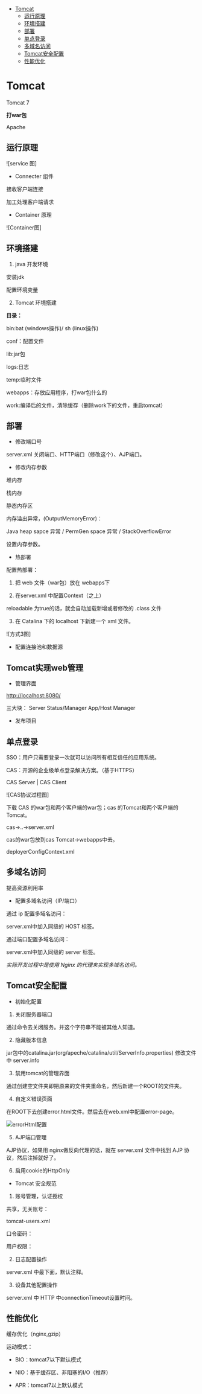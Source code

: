 <!-- TOC -->
- [Tomcat](#Tomcat)
	- [运行原理](#运行原理)
    - [环境搭建](#环境搭建)
    - [部署](#部署) 
	- [单点登录](#单点登录)
	- [多域名访问](#多域名访问)
	- [Tomcat安全配置](#Tomcat安全配置)
	- [性能优化](#性能优化)
<!-- /TOC -->
# Tomcat
Tomcat 7

**打war包**

Apache

## 运行原理
![service 图]


- Connecter 组件

接收客户端连接

加工处理客户端请求 

- Container 原理

![Container图]
## 环境搭建
1. java 开发环境

安装jdk

配置环境变量

2. Tomcat 环境搭建

**目录：**

bin:bat (windows操作)/ sh (linux操作)
 
conf：配置文件

lib:jar包

logs:日志  

temp:临时文件

webapps：存放应用程序，打war包什么的

work:编译后的文件，清除缓存（删除work下的文件，重启tomcat）

## 部署
- 修改端口号

server.xml 关闭端口、HTTP端口（修改这个）、AJP端口。

- 修改内存参数

堆内存

栈内存

静态内存区

内存溢出异常，(OutputMemoryError)：

Java heap sapce 异常 / PermGen space 异常 / StackOverflowError

设置内存参数。

- 热部署

配置热部署：

1. 把 web 文件（war包）放在 webapps下
2. 在server.xml 中配置Context（</host>之上）

	  <Context docBase="D:\work\P2P\web\WebContent" path="/ifcb" reloadable="false"/>
      <Context docBase="D:\work\P2P\management\WebContent" path="/ifcm" reloadable="false" />
      <Context docBase="D:\work\P2P\bank\WebContent" path="/ifcw" reloadable="false"/>

reloadable 为true的话，就会自动加载新增或者修改的 .class 文件

3. 在 Catalina 下的 localhost 下新建一个 xml 文件。 

![方式3图]  

- 配置连接池和数据源

## Tomcat实现web管理

- 管理界面

[http://localhost:8080/](http://localhost:8080/)

 三大块：
Server Status/Manager App/Host Manager

- 发布项目

## 单点登录
SSO：用户只需要登录一次就可以访问所有相互信任的应用系统。

CAS：开源的企业级单点登录解决方案。（基于HTTPS）

CAS Server | CAS Client 

![CAS协议过程图]



下载 CAS 的war包和两个客户端的war包；cas 的Tomcat和两个客户端的Tomcat。

cas->..->server.xml

cas的war包放到cas Tomcat->webapps中去。

deployerConfigContext.xml

## 多域名访问
提高资源利用率

- 配置多域名访问（IP/端口）

通过 ip 配置多域名访问：

server.xml中加入同级的 HOST 标签。

通过端口配置多域名访问：

server.xml中加入同级的 server 标签。

*实际开发过程中是使用 Nginx 的代理来实现多域名访问。*
## Tomcat安全配置

- 初始化配置

1. 关闭服务器端口

通过命令去关闭服务。并这个字符串不能被其他人知道。

2. 隐藏版本信息

jar包中的catalina.jar(org/apeche/catalina/util/ServerInfo.properties) 
修改文件中 server.info

3. 禁用tomcat的管理界面

通过创建空文件夹即把原来的文件夹重命名，然后新建一个ROOT的文件夹。

4. 自定义错误页面

在ROOT下去创建error.html文件。然后去在web.xml中配置error-page。

![errorHtml配置](https://i.imgur.com/zi04whl.png)

5. AJP端口管理

AJP协议，如果用 nginx做反向代理的话，就在 server.xml 文件中找到 AJP 协议，然后注掉就好了。

6. 启用cookie的HttpOnly 	 	 	

- Tomcat 安全规范

1. 账号管理，认证授权

共享，无关账号：

tomcat-users.xml

口令密码：

用户权限：

2. 日志配置操作

server.xml 中最下面，默认注释。

3. 设备其他配置操作

server.xml 中 HTTP 中connectionTimeout设置时间。


## 性能优化

缓存优化（nginx,gzip）

运动模式：

- BIO：tomcat7以下默认模式

- NIO：基于缓存区、非阻塞的I/O（推荐）

- APR：tomcat7以上默认模式